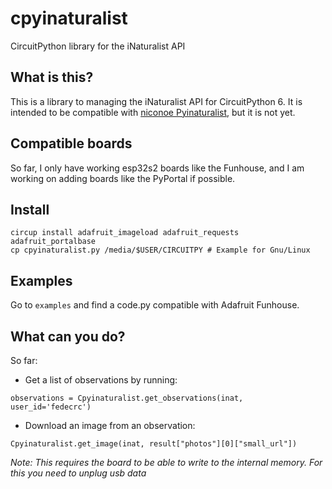 # cpyinaturalist
CircuitPython library for the iNaturalist API

## What is this?

This is a library to managing the iNaturalist API for CircuitPython 6. It is intended to be compatible with [niconoe Pyinaturalist](https://github.com/niconoe/pyinaturalist), but it is not yet.

## Compatible boards

So far, I only have working esp32s2 boards like the Funhouse, and I am working on adding boards like the PyPortal if possible.

## Install

```
circup install adafruit_imageload adafruit_requests adafruit_portalbase 
cp cpyinaturalist.py /media/$USER/CIRCUITPY # Example for Gnu/Linux
```

## Examples

Go to ``examples`` and find a code.py compatible with Adafruit Funhouse.

## What can you do?

So far:

- Get a list of observations by running:

```
observations = Cpyinaturalist.get_observations(inat, user_id='fedecrc')
```

- Download an image from an observation:

```
Cpyinaturalist.get_image(inat, result["photos"][0]["small_url"])
```

*Note: This requires the board to be able to write to the internal memory. For this you need to unplug usb data*
